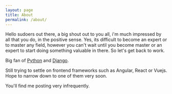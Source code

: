 ```yaml
---
layout: page
title: About
permalink: /about/
---
```


Hello sudoers out there, a big shout out to you all, i'm much impressed by all that you do, in the positive sense. Yes, its difficult to become an expert or to master any field, however you can't wait until you become master or an expert to start doing something valuable in there. So let's get back to work. 

Big fan of [Python](https://www.python.org/) and [Django](https://www.djangoproject.com/).

Still trying to settle on frontend frameworks such as Angular, React or Vuejs. Hope to narrow down to one of them very soon.

You'll find me posting very infrequently.